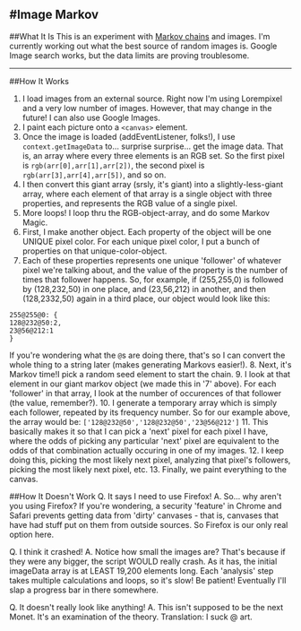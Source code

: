 #Image Markov
----
##What It Is
This is an experiment with [Markov chains](https://en.wikipedia.org/wiki/Markov_chain) and images. I'm currently working out what the best source of random images is. Google Image search works, but the data limits are proving troublesome.
***
##How It Works
 1. I load images from an external source. Right now I'm using Lorempixel and a very low number of images. However, that may change in the future! I can also use Google Images.
 2. I paint each picture onto a `<canvas>` element.
 3. Once the image is loaded (addEventListener, folks!), I use `context.getImageData` to... surprise surprise... get the image data. That is, an array where every three elements is an RGB set. So the first pixel is `rgb(arr[0],arr[1],arr[2])`, the second pixel is `rgb(arr[3],arr[4],arr[5])`, and so on.
 4. I then convert this giant array (srsly, it's giant) into a slightly-less-giant array, where each element of that array is a single object with three properties, and represents the RGB value of a single pixel.
 5. More loops! I loop thru the RGB-object-array, and do some Markov Magic. 
 6. First, I make another object. Each property of the object will be one UNIQUE pixel color. For each unique pixel color, I put a bunch of properties on that unique-color-object.
 7. Each of these properties represents one unique 'follower' of whatever pixel we're talking about, and the value of the property is the number of times that follower happens. So, for example, if (255,255,0) is followed by (128,232,50) in one place, and (23,56,212) in another, and then (128,2332,50) again in a third place, our object would look like this:
 ```
255@255@0: {
128@232@50:2,
23@56@212:1
}
```

  If you're wondering what the `@`s are doing there, that's so I can convert the whole thing to a string later (makes generating  Markovs easier!).
 8. Next, it's Markov time!I pick a random seed element to start the chain.
 9. I look at that element in our giant markov object (we made this in '7' above). For each 'follower' in that array, I look at the number of occurences of that follower (the value, remember?). 
 10. I generate a temporary array which is simply each follower, repeated by its frequency number. So for our example above, the array would be: `['128@232@50','128@232@50','23@56@212']`
 11. This basically makes it so that I can pick a 'next' pixel for each pixel I have, where the odds of picking any particular 'next' pixel are equivalent to the odds of that combination actually occuring in one of my images.
 12. I keep doing this, picking the most likely next pixel, analyzing that pixel's followers, picking the most likely next pixel, etc.
 13. Finally, we paint everything to the canvas.

##How It Doesn't Work
 Q. It says I need to use Firefox!
 A. So... why aren't you using Firefox? If you're wondering, a security 'feature' in Chrome and Safari prevents getting data from 'dirty' canvases - that is, canvases that have had stuff put on them from outside sources. So Firefox is our only real option here.
 
 Q. I think it crashed!
 A. Notice how small the images are? That's because if they were any bigger, the script WOULD really crash. As it has, the initial imageData array is at LEAST 19,200 elements long. Each 'analysis' step takes multiple calculations and loops, so it's slow! Be patient! Eventually I'll slap a progress bar in there somewhere.
 
 Q. It doesn't really look like anything!
 A. This isn't supposed to be the next Monet. It's an examination of the theory. Translation: I suck @ art.
